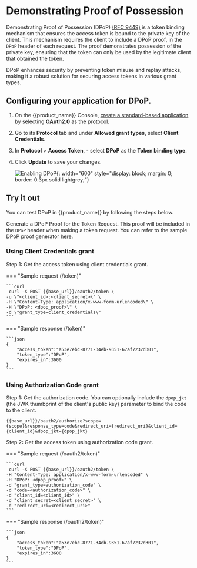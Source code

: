 # Demonstrating Proof of Possession

Demonstrating Proof of Possession (DPoP) [(RFC 9449)](https://datatracker.ietf.org/doc/rfc9449/) is a token binding mechanism that ensures the access token is bound to the private key of the client. This mechanism requires the client to include a DPoP proof, in the `DPoP` header of each request. The proof demonstrates possession of the private key, ensuring that the token can only be used by the legitimate client that obtained the token.

DPoP enhances security by preventing token misuse and replay attacks, making it a robust solution for securing access tokens in various grant types.

## Configuring your application for DPoP.

1. On the {{product_name}} Console, [create a standard-based application]({{base_path}}/guides/applications/register-standard-based-app/) by selecting **OAuth2.0** as the protocol.

2. Go to its **Protocol** tab and under **Allowed grant types**, select **Client Credentials**.

3. In **Protocol** > **Access Token**,
        - select **DPoP** as the **Token binding type**.

4. Click **Update** to save your changes.

    ![Enabling DPoP]({{base_path}}/assets/img/references/token-binding/enable-dpop.png){: width="600" style="display: block; margin: 0; border: 0.3px solid lightgrey;"}


## Try it out

You can test DPoP in {{product_name}} by following the steps below.

Generate a DPoP Proof for the Token Request. This proof will be included in the `DPoP` header when making a token request. You can refer to the sample DPoP proof generator [here](https://github.com/wso2/samples-is/tree/master/oauth2/org.wso2.dpop.proof.generator#dpop-client-application).


### Using Client Credentials grant

Step 1: Get the access token using client credentials grant. 

=== "Sample request (/token)"

    ```curl
     curl -X POST {{base_url}}/oauth2/token \
    -u \"<client_id>:<client_secret>\" \
    -H \"Content-Type: application/x-www-form-urlencoded\" \
    -H \"DPoP: <dpop_proof>\" \
    -d \"grant_type=client_credentials\"
    ```

=== "Sample response (/token)"

    ```json
    {
        "access_token":"a53e7ebc-8771-34eb-9351-67af7232d301",
        "token_type":"DPoP",
        "expires_in":3600
    }
    ```

### Using Authorization Code grant

Step 1: Get the authorization code. You can optionally include the `dpop_jkt` (the JWK thumbprint of the client's public key) parameter to bind the code to the client.

```curl
{{base_url}}/oauth2/authorize?scope={scope}&response_type=code&redirect_uri={redirect_uri}&client_id={client_id}&dpop_jkt={dpop_jkt}
```

Step 2: Get the access token using authorization code grant.

=== "Sample request (/oauth2/token)"

    ```curl
     curl -X POST {{base_url}}/oauth2/token \
    -H "Content-Type: application/x-www-form-urlencoded" \
    -H "DPoP: <dpop_proof>" \
    -d "grant_type=authorization_code" \
    -d "code=<authorization_code>" \
    -d "client_id=<client_id>" \
    -d "client_secret=<client_secret>" \
    -d "redirect_uri=<redirect_uri>"
    ```

=== "Sample response (/oauth2/token)"

    ```json
    {
        "access_token":"a53e7ebc-8771-34eb-9351-67af7232d301",
        "token_type":"DPoP",
        "expires_in":3600
    }
    ```
